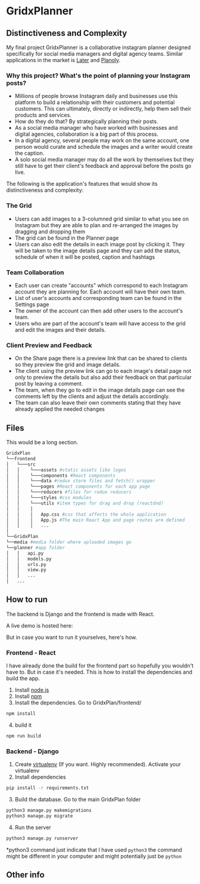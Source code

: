 # GridxPlanner

## Distinctiveness and Complexity

My final project GridxPlanner is a collaborative instagram planner designed specifically for social media managers and digital agency teams. Similar applications in the market is [Later](https://later.com/) and [Planoly](http://planoly.com/).

### Why this project? What's the point of planning your Instagram posts?

- Millions of people browse Instagram daily and businesses use this platform to build a relationship with their customers and potential customers. This can ultimately, directly or indirectly, help them sell their products and services.
- How do they do that? By strategically planning their posts.
- As a social media manager who have worked with businesses and digital agencies, collaboration is a big part of this process.
- In a digital agency, several people may work on the same account, one person would curate and schedule the images and a writer would create the caption.
- A solo social media manager may do all the work by themselves but they still have to get their client's feedback and approval before the posts go live.

The following is the application's features that would show its distinctiveness and complexity:

### The Grid

- Users can add images to a 3-columned grid similar to what you see on Instagram but they are able to plan and re-arranged the images by dragging and dropping them
- The grid can be found in the Planner page
- Users can also edit the details in each image post by clicking it. They will be taken to the image details page and they can add the status, schedule of when it will be posted, caption and hashtags

### Team Collaboration

- Each user can create "accounts" which correspond to each Instagram account they are planning for. Each account will have their own team.
- List of user's accounts and corresponding team can be found in the Settings page
- The owner of the account can then add other users to the account's team.
- Users who are part of the account's team will have access to the grid and edit the images and their details.

### Client Preview and Feedback

- On the Share page there is a preview link that can be shared to clients so they preview the grid and image details.
- The client using the preview link can go to each image's detail page  not only to preview the details but also add their feedback on that particular post by leaving a comment.
- The team, when they go to edit in the image details page can see the comments left by the clients and adjust the details accordingly.
- The team can also leave their own comments stating that they have already applied the needed changes

## Files

This would be a long section.

```bash
GridxPlan
└──frontend 
│   └───src
│   │    └───assets #static assets like logos
│   │    └───components #React components
│   │    └───data #redux store files and fetch() wrapper
│   │    └───pages #React components for each app page
│   │    └───reducers #files for redux reducers
│   │    └───styles #css modules
│   │    └───utils #item types for drag and drop (reactdnd)
│   │    │   
│   │    │   App.css #css that affects the whole application
│   │    │   App.js #The main React App and page routes are defined
│   │    │   ...
│
└──GridxPlan 
└──media #media folder where uploaded images go
└──planner #app folder
│   │   api.py
│   │   models.py
│   │   urls.py
│   │   view.py
│   │   ...
│   ...
```

## How to run

The backend is Django and the frontend is made with React. 

A live demo is hosted here:

But in case you want to run it yourselves, here's how.

### Frontend - React

I have already done the build for the frontend part so hopefully you wouldn't have to. But in case it's needed. This is how to install the dependencies and build the app.

1. Install [node.js](https://nodejs.org/en/download/)
2. Install [npm](https://www.npmjs.com/get-npm)
3. Install the dependencies. Go to GridxPlan/frontend/

```bash
npm install
```

4. build it

```bash
npm run build
```

### Backend - Django

1. Create [virtualenv](https://uoa-eresearch.github.io/eresearch-cookbook/recipe/2014/11/26/python-virtual-env/) (If you want. Highly recommended). Activate your virtualenv
2. Install dependencies

```bash
pip install -r requirements.txt
```

3. Build the database. Go to the main GridxPlan folder

```bash
python3 manage.py makemigrations
python3 manage.py migrate
```

4. Run the server

```bash
python3 manage.py runserver
```

*python3 command just indicate that I have used `python3` the command might be different in your computer and might potentially just be `python`

## Other info